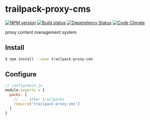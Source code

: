 # trailpack-proxy-cms

[![NPM version][npm-image]][npm-url]
[![Build status][ci-image]][ci-url]
[![Dependency Status][daviddm-image]][daviddm-url]
[![Code Climate][codeclimate-image]][codeclimate-url]

proxy content management system

## Install

```sh
$ npm install --save trailpack-proxy-cms
```

## Configure

```js
// config/main.js
module.exports = {
  packs: [
    // ... other trailpacks
    require('trailpack-proxy-cms')
  ]
}
```

[npm-image]: https://img.shields.io/npm/v/trailpack-proxy-cms.svg?style=flat-square
[npm-url]: https://npmjs.org/package/trailpack-proxy-cms
[ci-image]: https://img.shields.io/travis//trailpack-proxy-cms/master.svg?style=flat-square
[ci-url]: https://travis-ci.org//trailpack-proxy-cms
[daviddm-image]: http://img.shields.io/david//trailpack-proxy-cms.svg?style=flat-square
[daviddm-url]: https://david-dm.org//trailpack-proxy-cms
[codeclimate-image]: https://img.shields.io/codeclimate/github//trailpack-proxy-cms.svg?style=flat-square
[codeclimate-url]: https://codeclimate.com/github//trailpack-proxy-cms

